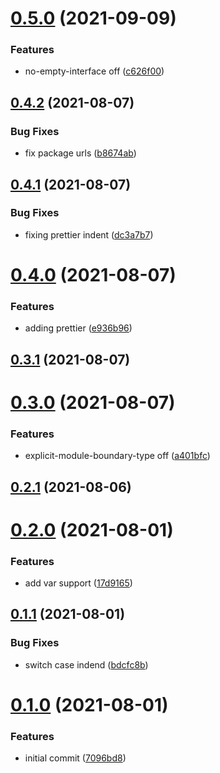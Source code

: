 # [0.5.0](https://github.com/GiovanniCardamone/eslint-config/compare/v0.4.2...v0.5.0) (2021-09-09)


### Features

* no-empty-interface off ([c626f00](https://github.com/GiovanniCardamone/eslint-config/commit/c626f00070e427e32afd296cff2aa83fe5971531))



## [0.4.2](https://github.com/GiovanniCardamone/eslint-config/compare/v0.4.1...v0.4.2) (2021-08-07)


### Bug Fixes

* fix package urls ([b8674ab](https://github.com/GiovanniCardamone/eslint-config/commit/b8674aba80cb6741a11fcfc405e4def5368efb93))



## [0.4.1](https://github.com/GiovanniCardamone/eslint-config/compare/v0.4.0...v0.4.1) (2021-08-07)


### Bug Fixes

* fixing prettier indent ([dc3a7b7](https://github.com/GiovanniCardamone/eslint-config/commit/dc3a7b7604d1da34ba8ba3c6e722a03fb83db14d))



# [0.4.0](https://github.com/GiovanniCardamone/eslint-config/compare/v0.3.1...v0.4.0) (2021-08-07)


### Features

* adding prettier ([e936b96](https://github.com/GiovanniCardamone/eslint-config/commit/e936b96fd78abce70ca9bbd1dffa081321b8609e))



## [0.3.1](https://github.com/GiovanniCardamone/eslint-config/compare/v0.3.0...v0.3.1) (2021-08-07)



# [0.3.0](https://github.com/GiovanniCardamone/eslint-config/compare/v0.2.1...v0.3.0) (2021-08-07)


### Features

* explicit-module-boundary-type off ([a401bfc](https://github.com/GiovanniCardamone/eslint-config/commit/a401bfc37ca162cb3504a1d08394f549726fc47e))



## [0.2.1](https://github.com/GiovanniCardamone/eslint-config/compare/v0.2.0...v0.2.1) (2021-08-06)



# [0.2.0](https://github.com/GiovanniCardamone/eslint-config/compare/v0.1.1...v0.2.0) (2021-08-01)


### Features

* add var support ([17d9165](https://github.com/GiovanniCardamone/eslint-config/commit/17d916533a0d2ed0009c0532860f7d91019c5382))



## [0.1.1](https://github.com/GiovanniCardamone/eslint-config/compare/v0.1.0...v0.1.1) (2021-08-01)


### Bug Fixes

* switch case indend ([bdcfc8b](https://github.com/GiovanniCardamone/eslint-config/commit/bdcfc8b691361c9ea86d760d216acc607a47bb86))



# [0.1.0](https://github.com/GiovanniCardamone/eslint-config/compare/7096bd84bd20be8d8dbd5925f154ee03accfe01a...v0.1.0) (2021-08-01)


### Features

* initial commit ([7096bd8](https://github.com/GiovanniCardamone/eslint-config/commit/7096bd84bd20be8d8dbd5925f154ee03accfe01a))



